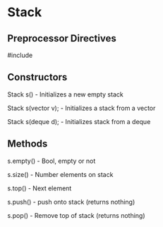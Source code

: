 # Stack

## Preprocessor Directives

#include <stack>

## Constructors

Stack<T> s() - Initializes a new empty stack

Stack<T> s(vector<T> v); - Initializes a stack from a vector

Stack<T> s(deque<T> d); - Initializes stack from a deque

## Methods

s.empty() - Bool, empty or not

s.size() - Number elements on stack

s.top() - Next element

s.push() - push onto stack (returns nothing)

s.pop() - Remove top of stack (returns nothing)
